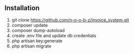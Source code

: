 ## Installation
1. git clone https://github.com/n-o-o-b-z/invoice_system.git
2. composer update
3. composer dump-autoload
4. create .env file and update db credentials 
5. php artisan key:generate
6. php artisan migrate 
